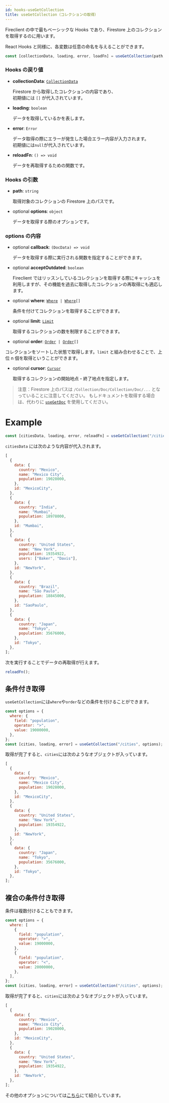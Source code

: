 ```yaml
---
id: hooks-useGetCollection
title: useGetCollection（コレクションの取得）
---
```


Fireclient の中で最もベーシックな Hooks であり、Firestore 上のコレクションを取得するのに用います。

React Hooks と同様に、各変数は任意の命名を与えることができます。

```js
const [collectionData, loading, error, loadFn] = useGetCollection(path, options);
```

### Hooks の戻り値

- **collectionData**: [`CollectionData`](misc-type.md#collectiondata)

  Firestore から取得したコレクションの内容であり、<br>初期値には `[]` が代入されています。

- **loading**: `boolean`

  データを取得しているかを表します。

- **error**: `Error`

  データ取得の際にエラーが発生した場合エラー内容が入力されます。<br>初期値には`null`が代入されています。

- **reloadFn**: `() => void`

  データを再取得するための関数です。

### Hooks の引数

- **path**: `string`

  取得対象のコレクションの Firestore 上のパスです。

- <span class="highlight">optional</span> **options**: `object`

  データを取得する際のオプションです。

### options の内容

- <span class="highlight">optional</span> **callback**: `(DocData) => void`

  データを取得する際に実行される関数を指定することができます。

- <span class="highlight">optional</span> **acceptOutdated**: `boolean`

  Fireclient ではリッスンしているコレクションを取得する際にキャッシュを利用しますが、その機能を過去に取得したコレクションの再取得にも適応します。

- <span class="highlight">optional</span> **where**: <code>[Where](options-overview.md#where) | [Where](options-overview.md#where)[]</code>

  条件を付けてコレクションを取得することができます。

- <span class="highlight">optional</span> **limit**: [`Limit`](options-overview.md#limit)

  取得するコレクションの数を制限することができます。

- <span class="highlight">optional</span> **order**: <code>[Order](options-overview.md#order) | [Order](options-overview.md#order)[]</code>

コレクションをソートした状態で取得します。`limit` と組み合わせることで、上位 n 個を取得ということができます。

- <span class="highlight">optional</span> **cursor**: [`Cursor`](options-overview.md#cursor)

  取得するコレクションの開始地点・終了地点を指定します。

> 注意：Firestore 上のパスは `/Collection/Doc/Collection/Doc/...` となっていることに注意してください。
> もしドキュメントを取得する場合は、代わりに [`useGetDoc`](hooks-useGetDoc.md) を使用してください。

# Example

```js
const [citiesData, loading, error, reloadFn] = useGetCollection("/cities");
```

`citiesData` には次のような内容が代入されます。

```js
[
  {
    data: {
      country: "Mexico",
      name: "Mexico City",
      population: 19028000,
    },
    id: "MexicoCity",
  },
  {
    data: {
      country: "India",
      name: "Mumbai",
      population: 18978000,
    },
    id: "Mumbai",
  },
  {
    data: {
      country: "United States",
      name: "New York",
      population: 19354922,
      users: ["Baker", "Davis"],
    },
    id: "NewYork",
  },
  {
    data: {
      country: "Brazil",
      name: "São Paulo",
      population: 18845000,
    },
    id: "SaoPaulo",
  },
  {
    data: {
      country: "Japan",
      name: "Tokyo",
      population: 35676000,
    },
    id: "Tokyo",
  },
];
```

次を実行することでデータの再取得が行えます。

```js
reloadFn();
```

## 条件付き取得

`useGetCollection`には`where`や`order`などの条件を付けることができます。

```js
const options = {
  where: {
    field: "population",
    operator: ">",
    value: 19000000,
  },
};
const [cities, loading, error] = useGetCollection("/cities", options);
```

取得が完了すると、`cities`には次のようなオブジェクトが入っています。

```js
[
  {
    data: {
      country: "Mexico",
      name: "Mexico City",
      population: 19028000,
    },
    id: "MexicoCity",
  },
  {
    data: {
      country: "United States",
      name: "New York",
      population: 19354922,
    },
    id: "NewYork",
  },
  {
    data: {
      country: "Japan",
      name: "Tokyo",
      population: 35676000,
    },
    id: "Tokyo",
  },
];
```

## 複合の条件付き取得

条件は複数付けることもできます。

```js
const options = {
  where: [
    {
      field: "population",
      operator: ">",
      value: 19000000,
    },
    {
      field: "population",
      operator: "<",
      value: 20000000,
    },
  ],
};
const [cities, loading, error] = useGetCollection("/cities", options);
```

取得が完了すると、`cities`には次のようなオブジェクトが入っています。

```js
[
  {
    data: {
      country: "Mexico",
      name: "Mexico City",
      population: 19028000,
    },
    id: "MexicoCity",
  },
  {
    data: {
      country: "United States",
      name: "New York",
      population: 19354922,
    },
    id: "NewYork",
  },
];
```

その他のオプションについては[こちら](options-overview.md)にて紹介しています。

